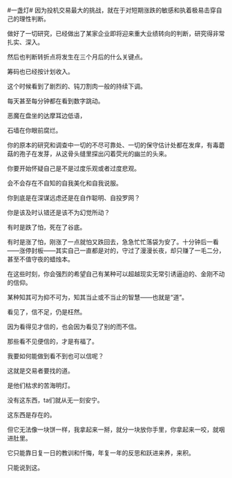 #一盏灯#
因为投机交易最大的挑战，就在于对短期涨跌的敏感和执着极易击穿自己的理性判断。

做好了一切研究，已经做出了某家企业即将迎来重大业绩转向的判断，研究得非常扎实、深入。

然后也判断转折点将发生在三个月后的什么关键点。

筹码也已经按计划收入。

这个时候看到了剧烈的、钝刀割肉一般的持续下调。

每天甚至每分钟都在看到数字跳动。

恶魔在盘坐的达摩耳边低语，

石墙在你眼前腐烂。

你的原本的研究和调查中一切的不尽可靠处、一切的保守估计处都在发痒，有毒蘑菇的孢子在发芽，从这骨头缝里探出闪着荧光的幽兰的头来。

你要开始怀疑自己是不是过度乐观或者过度悲观。

会不会存在不自知的自我美化和自我说服。

你到底是在深谋远虑还是在自作聪明、自投罗网？

你是该及时认错还是该不为幻觉所动？

有时是跌了怕，死在了谷底。

有时是涨了怕，刚涨了一点就怕又跌回去，急急忙忙落袋为安了。十分钟后一看——涨停封板——其实自己一直都是对的，守过了漫漫长夜，却只赚了一毛二分，甚至不值守夜的蜡烛本。

在这些时刻，你会强烈的希望自己有某种可以超越现实无常引诱逼迫的、金刚不动的信仰。

某种知其可为抑不可为，知其当止或不当止的智慧——也就是“道”。

看见了，信不足，仍是枉然。

因为看得见才信的，也会因为看见了别的而不信。

那些看不见便信的，才是有福了。

我要如何能做到看不到也可以信呢？

这就是交易者要找的道。

是他们枯求的苦海明灯。

没有这东西，ta们就从无一刻安宁。

这东西是存在的。

但它无法像一块饼一样，我拿起来一掰，就分一块放你手里，你拿起来一咬，就咽进肚里。

它只能靠日复一日的教训和忏悔，年复一年的反思和跃进来养，来积。

只能说到这。

